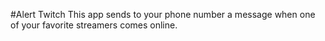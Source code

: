 #Alert Twitch
This app sends to your phone number a message when one of your favorite streamers comes online.
